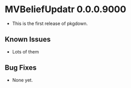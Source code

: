 # MVBeliefUpdatr 0.0.0.9000

 * This is the first release of pkgdown.

## Known Issues

 * Lots of them

## Bug Fixes

 * None yet.

